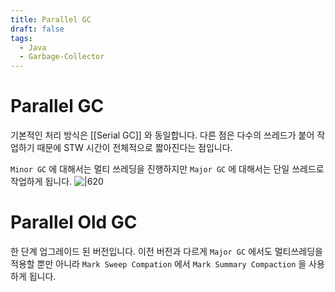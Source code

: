 ```yaml
---
title: Parallel GC
draft: false
tags:
  - Java
  - Garbage-Collector
---
```


# Parallel GC 
기본적인 처리 방식은 [[Serial GC]] 와 동일합니다. 다른 점은 다수의 쓰레드가 붙어 작업하기 때문에 STW 시간이 전체적으로 짧아진다는 점입니다.

`Minor GC` 에 대해서는 멀티 쓰레딩을 진행하지만 `Major GC` 에 대해서는 단일 쓰레드로 작업하게 됩니다.
![|620](https://i.imgur.com/FKPzdcg.png)

# Parallel Old GC 
한 단계 업그레이드 된 버전입니다. 이전 버전과 다르게 `Major GC` 에서도 멀티쓰레딩을 적용할 뿐만 아니라 `Mark Sweep Compation` 에서 `Mark Summary Compaction` 을 사용하게 됩니다.
